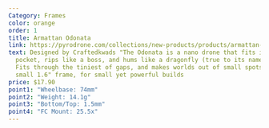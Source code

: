 ```yaml
---
Category: Frames
color: orange
order: 1
title: Armattan Odonata
link: https://pyrodrone.com/collections/new-products/products/armattan-odonata-74mm-fpv-drone-frame
text: Designed by Craftedkwads "The Odonata is a nano drone that fits in your
  pocket, rips like a boss, and hums like a dragonfly (true to its namesake).
  Fits through the tiniest of gaps, and makes worlds out of small spots." It's a
  small 1.6" frame, for small yet powerful builds
price: $17.90
point1: "Wheelbase: 74mm"
point2: "Weight: 14.1g"
point3: "Bottom/Top: 1.5mm"
point4: "FC Mount: 25.5x"
---
```


